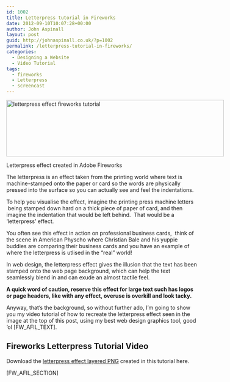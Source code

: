 ```yaml
---
id: 1002
title: Letterpress tutorial in Fireworks
date: 2012-09-10T10:07:28+00:00
author: John Aspinall
layout: post
guid: http://johnaspinall.co.uk/?p=1002
permalink: /letterpress-tutorial-in-fireworks/
categories:
  - Designing a Website
  - Video Tutorial
tags:
  - fireworks
  - Letterpress
  - screencast
---
```

<div id="attachment_1032" style="width: 580px" class="wp-caption alignnone">
  <img class="size-full wp-image-1032  " title="letterpress effect fireworks tutorial" src="http://johnaspinall.co.uk/wp-content/uploads/2012/09/letterpress-effect-fireworks-tutorial.jpg" alt="letterpress effect fireworks tutorial" width="570" height="148" />
  
  <p class="wp-caption-text">
    Letterpress effect created in Adobe Fireworks
  </p>
</div>

<p style="margin-top:12px;">
  The letterpress is an effect taken from the printing world where text is machine-stamped onto the paper or card so the words are physically pressed into the surface so you can actually see and feel the indentations.
</p>

To help you visualise the effect, imagine the printing press machine letters  being stamped down hard on a thick piece of paper of card, and then imagine the indentation that would be left behind.  That would be a &#8216;letterpress&#8217; effect.

<!--more-->

You often see this effect in action on professional business cards,  think of the scene in American Physcho where Christian Bale and his yuppie buddies are comparing their business cards and you have an example of where the letterpress is utlised in the &#8220;real&#8221; world!

In web design, the letterpress effect gives the illusion that the text has been stamped onto the web page background, which can help the text seamlessly blend in and can exude an almost tactile feel.

**A quick word of caution, reserve this effect for large text such has logos or page headers, like with any effect, overuse is overkill and look tacky.**

Anyway, that&#8217;s the background, so without further ado, I&#8217;m going to show you my video tutorial of how to recreate the letterpress effect seen in the image at the top of this post, using my best web design graphics tool, good &#8216;ol [FW\_AFIL\_TEXT].

## **Fireworks Letterpress Tutorial Video**



<p class="ico-download">
  Download the <a title="Letterpress source PNG" href="http://johnaspinall.co.uk/wp-content/uploads/2012/09/letterpress-fireworks-tutorial.png">letterpress effect layered PNG</a> created in this tutorial here.
</p>

[FW\_AFIL\_SECTION]